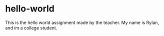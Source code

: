 # hello-world
This is the hello world assignment made by the teacher. 
My name is Rylan, and im a college student.
